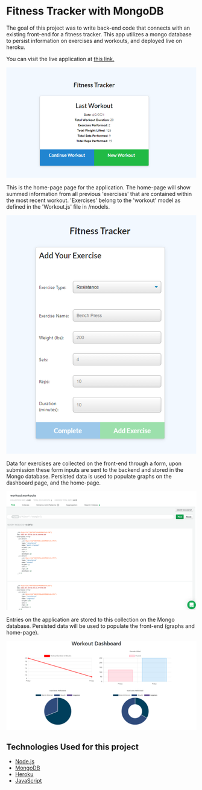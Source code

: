 # Fitness Tracker with MongoDB

The goal of this project was to write back-end code that connects with an existing front-end for a fitness tracker. This app utilizes a mongo database to persist information on exercises and workouts, and deployed live on heroku.

You can visit the live application at [this link.](https://fitness-tracker-0421.herokuapp.com/)

![Dashboard for fitness tracker app](/assets/ftdashboard.png)

This is the home-page page for the application. The home-page will show summed information from all previous 'exercises' that are contained within the most recent workout. 'Exercises' belong to the 'workout' model as defined in the 'Workout.js' file in /models.

![Exercise data form](/assets/ftexerciseform.png)

Data for exercises are collected on the front-end through a form, upon submission these form inputs are sent to the backend and stored in the Mongo database. Persisted data is used to populate graphs on the dashboard page, and the home-page. 

![Database entires on mongo cloud](/assets/ftmongocollection.png)

Entries on the application are stored to this collection on the Mongo database. Persisted data will be used to populate the front-end (graphs and home-page).

![Fitness Tracker Graphs](/assets/ftgraphs.png)

## Technologies Used for this project

- [Node.js](https://nodejs.org/en/)
- [MongoDB](https://www.mongodb.com/)
- [Heroku](https://dashboard.heroku.com/apps)
- [JavaScript](https://www.javascript.com/)